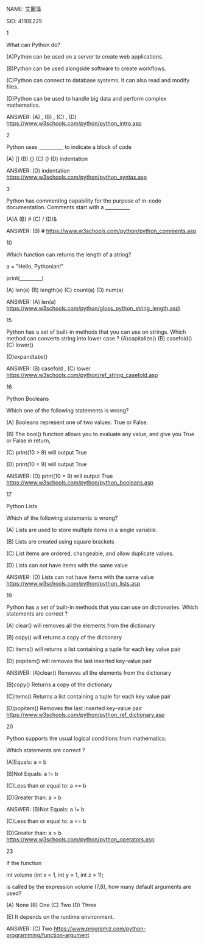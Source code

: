 NAME: 艾麗藻 

SID: 4110E225

1

What can Python do?

(A)Python can be used on a server to create web applications.

(B)Python can be used alongside software to create workflows.

(C)Python can connect to database systems. It can also read and modify files.

(D)Python can be used to handle big data and perform complex mathematics.

ANSWER: (A) , (B) , (C) , (D) https://www.w3schools.com/python/python_intro.asp


2

Python uses __________ to indicate a block of code

(A)  []  (B) {}  (C)  ()  (D) indentation

ANSWER: (D) indentation   https://www.w3schools.com/python/python_syntax.asp

3

Python has commenting capability for the purpose of in-code documentation. Comments start with a  __________

(A)A  (B) # (C) /  (D)&

ANSWER: (B) #    https://www.w3schools.com/python/python_comments.asp

10

Which function can returns the length of a string?

a = "Hello, Pythonian!"

print(_________)

(A) len(a)  (B) length(a)   (C) count(a)  (D)  num(a)

ANSWER: (A) len(a)     https://www.w3schools.com/python/gloss_python_string_length.asp\


15

Python has a set of built-in methods that you can use on strings. Which method can converts string into lower case ?
(A)capitalize()     (B) casefold()     (C) lower()  

(D)expandtabs()

ANSWER: (B) casefold , (C) lower   https://www.w3schools.com/python/ref_string_casefold.asp

16

Python Booleans

Which one of the following statements is wrong?

(A) Booleans represent one of two values: True or False. 

(B) The bool() function allows you to evaluate any value, and give you True or False in return, 

(C) print(10 > 9) will output True  

(D) print(10 = 9) will output True

ANSWER: (D) print(10 = 9) will output True   https://www.w3schools.com/python/python_booleans.asp

17

Python Lists 

Which of the following statements is wrong?


(A) Lists are used to store multiple items in a single variable.

(B) Lists are created using square brackets 

(C) List items are ordered, changeable, and allow duplicate values. 

(D) Lists can not have items with the same value

ANSWER: (D) Lists can not have items with the same value  https://www.w3schools.com/python/python_lists.asp

19

Python has a set of built-in methods that you can use on dictionaries. Which statements are correct ?

(A) clear() will removes all the elements from the dictionary

(B) copy() will returns a copy of the dictionary 

(C) items() will returns a list containing a tuple for each key value pair  

(D) popitem()	will removes the last inserted key-value pair

ANSWER: 
(A)clear()	Removes all the elements from the dictionary

(B)copy()	Returns a copy of the dictionary

(C)items()	Returns a list containing a tuple for each key value pair

(D)popitem()	Removes the last inserted key-value pair
https://www.w3schools.com/python/python_ref_dictionary.asp

20

Python supports the usual logical conditions from mathematics:

Which statements are correct ?

(A)Equals: a = b

(B)Not Equals: a != b

(C)Less than or equal to: a <= b

(D)Greater than: a > b

ANSWER: 
(B)Not Equals: a != b

(C)Less than or equal to: a <= b

(D)Greater than: a > b
 https://www.w3schools.com/python/python_operators.asp
 
 23
 
 If the function 
 
int volume (int x = 1, int y = 1, int z = 1); 

is called by the expression volume (7,8), how many default arguments are used?

(A) None  (B) One  (C) Two  (D) Three

(E) It depends on the runtime environment.

ANSWER: (C) Two
https://www.programiz.com/python-programming/function-argument


